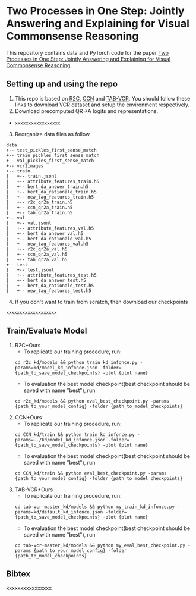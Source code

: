 # Two Processes in One Step: Jointly Answering and Explaining for Visual Commonsense Reasoning

This repository contains data and PyTorch code for the paper [ Two Processes in One Step: Jointly Answering and Explaining for Visual Commonsense Reasoning]().

## Setting up and using the repo

1. This repo is based on [R2C](https://github.com/rowanz/r2c), [CCN](https://github.com/AmingWu/CCN) and [TAB-VCR](https://github.com/Deanplayerljx/tab-vcr). You should follow these links to download VCR dataset and setup the environment respectively.    
2. Download precomputed QR->A logits and representations.
* `xxxxxxxxxxxxxxxxx`
3. Reorganize data files as follow
```
data
+-- test_pickles_first_sense_match 
+-- train_pickles_first_sense_match  
+-- val_pickles_first_sense_match  
+-- vcr1images
+-- train
|   +-- train.jsonl
|   +-- attribute_features_train.h5
|   +-- bert_da_answer_train.h5
|   +-- bert_da_rationale_train.h5
|   +-- new_tag_features_train.h5
|   +-- r2c_qr2a_train.h5
|   +-- ccn_qr2a_train.h5
|   +-- tab_qr2a_train.h5
+-- val
|   +-- val.jsonl
|   +-- attribute_features_val.h5
|   +-- bert_da_answer_val.h5
|   +-- bert_da_rationale_val.h5
|   +-- new_tag_features_val.h5
|   +-- r2c_qr2a_val.h5
|   +-- ccn_qr2a_val.h5
|   +-- tab_qr2a_val.h5
+-- test
|   +-- test.jsonl
|   +-- attribute_features_test.h5
|   +-- bert_da_answer_test.h5
|   +-- bert_da_rationale_test.h5
|   +-- new_tag_features_test.h5
```
4. If you don't want to train from scratch, then download our checkpoints
```
xxxxxxxxxxxxxxxxxxx
```


## Train/Evaluate Model
1. R2C+Ours
   - To replicate our training procedure, run: 
    ```
   cd r2c_kd/models && python train_kd_infonce.py -params=kd/model_kd_infonce.json -folder={path_to_save_model_checkpoints} -plot {plot name} 
   ```
   - To evaluation the best model checkpoint(best checkpoint should be saved with name "best"), run
   ```
   cd r2c_kd/models && python eval_best_checkpoint.py -params {path_to_your_model_config} -folder {path_to_model_checkpoints}
   ```
2. CCN+Ours
   - To replicate our training procedure, run: 
    ```
   cd CCN_kd/train && python train_kd_infonce.py -params=../kd/model_kd_infonce.json -folder={path_to_save_model_checkpoints} -plot {plot name} 
   ```
   - To evaluation the best model checkpoint(best checkpoint should be saved with name "best"), run
   ```
   cd CCN_kd/train && python eval_best_checkpoint.py -params {path_to_your_model_config} -folder {path_to_model_checkpoints}
   ```
3. TAB-VCR+Ours
   - To replicate our training procedure, run: 
    ```
   cd tab-vcr-master_kd/models && python my_train_kd_infonce.py -params=kd/default_kd_infonce.json -folder={path_to_save_model_checkpoints} -plot {plot name} 
   ```
   - To evaluation the best model checkpoint(best checkpoint should be saved with name "best"), run
   ```
   cd tab-vcr-master_kd/models && python my_eval_best_checkpoint.py -params {path_to_your_model_config} -folder {path_to_model_checkpoints}
   ```
## Bibtex
xxxxxxxxxxxxxxxx

